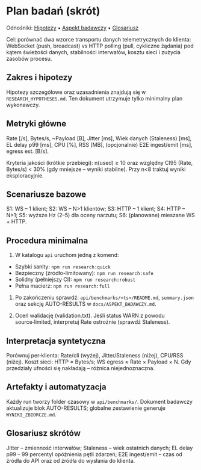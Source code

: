 # Plan badań (skrót)

Odnośniki: [Hipotezy](./RESEARCH_HYPOTHESES.md) • [Aspekt badawczy](./ASPEKT_BADAWCZY.md) • [Glosariusz](./GLOSARIUSZ.md)

Cel: porównać dwa wzorce transportu danych telemetrycznych do klienta: WebSocket (push, broadcast) vs HTTP polling (pull, cykliczne żądania) pod kątem świeżości danych, stabilności interwałów, kosztu sieci i zużycia zasobów procesu.

## Zakres i hipotezy

Hipotezy szczegółowe oraz uzasadnienia znajdują się w `RESEARCH_HYPOTHESES.md`. Ten dokument utrzymuje tylko minimalny plan wykonawczy.

## Metryki główne

Rate [/s], Bytes/s, ~Payload [B], Jitter [ms], Wiek danych (Staleness) [ms], EL delay p99 [ms], CPU [%], RSS [MB], (opcjonalnie) E2E ingest/emit [ms], egress est. [B/s].

Kryteria jakości (krótkie przebiegi): n(used) ≥ 10 oraz względny CI95 (Rate, Bytes/s) < 30% (gdy mniejsze – wyniki stabilne). Przy n<8 traktuj wyniki eksploracyjnie.

## Scenariusze bazowe

S1: WS – 1 klient; S2: WS – N>1 klientów; S3: HTTP – 1 klient; S4: HTTP – N>1; S5: wyższe Hz (2–5) dla oceny narzutu; S6: (planowane) mieszane WS + HTTP.

## Procedura minimalna

1. W katalogu `api` uruchom jedną z komend:

- Szybki sanity: `npm run research:quick`
- Bezpieczny (źródło-limitowany): `npm run research:safe`
- Solidny (pełniejszy CI): `npm run research:robust`
- Pełna macierz: `npm run research:full`

1. Po zakończeniu sprawdź: `api/benchmarks/<ts>/README.md`, `summary.json` oraz sekcję AUTO-RESULTS w `docs/ASPEKT_BADAWCZY.md`.

1. Oceń walidację (validation.txt). Jeśli status WARN z powodu source‑limited, interpretuj Rate ostrożnie (sprawdź Staleness).

## Interpretacja syntetyczna

Porównuj per‑klienta: Rate/cli (wyżej), Jitter/Staleness (niżej), CPU/RSS (niżej). Koszt sieci: HTTP = Bytes/s; WS egress ≈ Rate × Payload × N. Gdy przedziały ufności się nakładają – różnica niejednoznaczna.

## Artefakty i automatyzacja

Każdy run tworzy folder czasowy w `api/benchmarks/`. Dokument badawczy aktualizuje blok AUTO-RESULTS; globalne zestawienie generuje `WYNIKI_ZBIORCZE.md`.

## Glosariusz skrótów

Jitter – zmienność interwałów; Staleness – wiek ostatnich danych; EL delay p99 – 99 percentyl opóźnienia pętli zdarzeń; E2E ingest/emit – czas od źródła do API oraz od źródła do wysłania do klienta.

